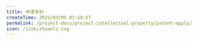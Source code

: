 ```yaml
---
title: 申请专利
createTime: 2025/03/05 07:19:57
permalink: /project-docs/project-intellectual-property/patent-apply/
icon: /icon/zhuanli.svg
---
```

